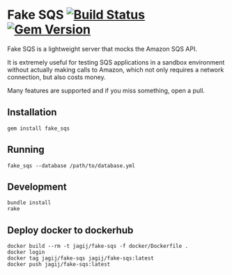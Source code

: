 # Fake SQS [![Build Status](https://api.travis-ci.org/iain/fake_sqs.svg?branch=master)](http://travis-ci.org/iain/fake_sqs) [![Gem Version](https://badge.fury.io/rb/fake_sqs.svg)](https://badge.fury.io/rb/fake_sqs)

Fake SQS is a lightweight server that mocks the Amazon SQS API.

It is extremely useful for testing SQS applications in a sandbox environment without actually
making calls to Amazon, which not only requires a network connection, but also costs
money.

Many features are supported and if you miss something, open a pull.

## Installation

```
gem install fake_sqs
```

## Running

```
fake_sqs --database /path/to/database.yml
```

## Development

```
bundle install
rake
```

## Deploy docker to dockerhub
```
docker build --rm -t jagij/fake-sqs -f docker/Dockerfile .
docker login
docker tag jagij/fake-sqs jagij/fake-sqs:latest
docker push jagij/fake-sqs:latest
```
